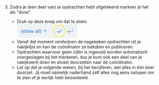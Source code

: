 3. Zodra je (een deel van) je opdrachten hebt afgetekend markeer je het als "done".

    - Druk op deze knop om dat te doen:  
      ![](/images/mark-done.png)
    - Vanaf dat moment verdwijnen de nagekeken opdrachten uit je nakijklijst en kan de coördinator ze bekijken en publiceren.
    - Opdrachten waarvoor geen cijfer is ingevuld worden automatisch overgeslagen bij het markeren, dus je kunt ook een deel van je nakijkwerk doen en alvast doorzetten naar de coördinator.
    - Let op dat je volgende weken, bij het becijferen, wel alles in één keer doorzet. Jij moet namelijk naderhand zelf alles nog eens nalopen om te zien of je eerlijk hebt beoordeeld.
